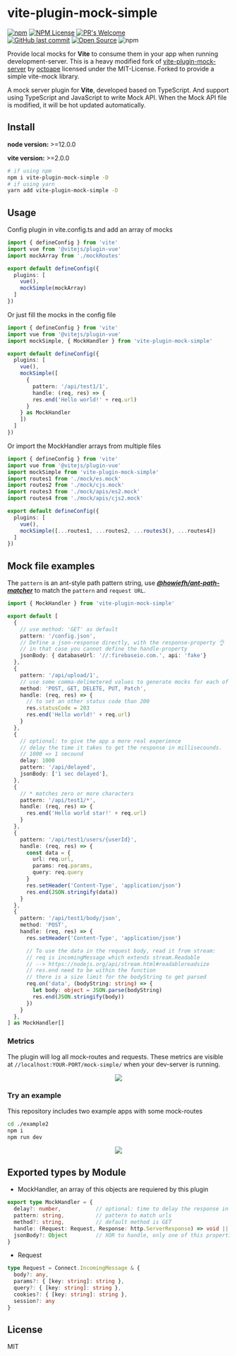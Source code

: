 # vite-plugin-mock-simple

[![npm][npm-img]][npm-url]
[![NPM License](https://img.shields.io/npm/l/all-contributors.svg?style=flat)](https://github.com/reinerBa/vite-plugin-mock-simple/blob/primary/LICENSE)
[![PR's Welcome](https://img.shields.io/badge/PRs-welcome-brightgreen.svg?style=flat)](http://makeapullrequest.com)  
[![GitHub last commit](https://img.shields.io/github/last-commit/reinerBa/vite-plugin-mock-simple.svg?style=flat)]()
[![Open Source](https://badges.frapsoft.com/os/v1/open-source.svg?v=103)](https://opensource.org/)
<img alt="npm" src="https://img.shields.io/npm/dt/vite-plugin-mock-simple?style=flat-square">


Provide local mocks for **Vite** to consume them in your app when running development-server.
This is a heavy modified fork of [vite-plugin-mock-server](https://github.com/enjoycoding/vite-plugin-mock-server) by [octoape](https://github.com/octoape) licensed under the MIT-License. Forked to provide a simple vite-mock library.

A mock server plugin for **Vite**, developed based on TypeScript. 
And support using TypeScript and JavaScript to write Mock API. When the Mock API file 
is modified, it will be hot updated automatically. 

## Install

**node version:** >=12.0.0

**vite version:** >=2.0.0

```bash
# if using npm
npm i vite-plugin-mock-simple -D
# if using yarn
yarn add vite-plugin-mock-simple -D
```

## Usage

Config plugin in vite.config.ts and add an array of mocks

```ts
import { defineConfig } from 'vite'
import vue from '@vitejs/plugin-vue'
import mockArray from './mockRoutes'

export default defineConfig({
  plugins: [
    vue(),
    mockSimple(mockArray)
  ]
})
```

Or just fill the mocks in the config file
```ts
import { defineConfig } from 'vite'
import vue from '@vitejs/plugin-vue'
import mockSimple, { MockHandler } from 'vite-plugin-mock-simple'

export default defineConfig({
  plugins: [
    vue(),
    mockSimple([
      {
        pattern: '/api/test1/1',
        handle: (req, res) => {
        res.end('Hello world!' + req.url)
      }
    } as MockHandler
    ])
  ]
})
```

Or import the MockHandler arrays from multiple files
```ts
import { defineConfig } from 'vite'
import vue from '@vitejs/plugin-vue'
import mockSimple from 'vite-plugin-mock-simple'
import routes1 from './mock/es.mock'
import routes2 from './mock/cjs.mock'
import routes3 from './mock/apis/es2.mock'
import routes4 from './mock/apis/cjs2.mock'

export default defineConfig({
  plugins: [
    vue(),
    mockSimple([...routes1, ...routes2, ...routes3(), ...routes4])
  ]
})

```

## Mock file examples

The `pattern` is an ant-style path pattern string, 
use ***[@howiefh/ant-path-matcher](https://www.npmjs.com/package/@howiefh/ant-path-matcher)*** 
to match the `pattern` and `request URL`.

```ts
import { MockHandler } from 'vite-plugin-mock-simple'

export default [
  {
    // use method: 'GET' as default
    pattern: '/config.json',
    // Define a json-response directly, with the response-property 👌
    // in that case you cannot define the handle-property
    jsonBody: { databaseUrl: '//:firebaseio.com.', api: 'fake'}
  },
  {
    pattern: '/api/upload/1',
    // use some comma-delimetered values to generate mocks for each of these
    method: 'POST, GET, DELETE, PUT, Patch', 
    handle: (req, res) => {
      // to set an other status code than 200
      res.statusCode = 203 
      res.end('Hello world!' + req.url)
    }
  },
  {
    // optional: to give the app a more real experience
    // delay the time it takes to get the response in millisecounds.
    // 1000 => 1 secound
    delay: 1000
    pattern: '/api/delayed',
    jsonBody: ['1 sec delayed'],
  },
  {
    // * matches zero or more characters
    pattern: '/api/test1/*',
    handle: (req, res) => {
      res.end('Hello world star!' + req.url)
    }
  },
  {
    pattern: '/api/test1/users/{userId}',
    handle: (req, res) => {
      const data = {
        url: req.url,
        params: req.params,
        query: req.query
      }
      res.setHeader('Content-Type', 'application/json')
      res.end(JSON.stringify(data))
    }
  },
  {
    pattern: '/api/test1/body/json',
    method: 'POST',
    handle: (req, res) => {
      res.setHeader('Content-Type', 'application/json')

      // To use the data in the request body, read it from stream:
      // req is incomingMessage which extends stream.Readable 
      // --> https://nodejs.org/api/stream.html#readablereadsize
      // res.end need to be within the function
      // there is a size limit for the bodyString to get parsed 
      req.on('data', (bodyString: string) => { 
        let body: object = JSON.parse(bodyString)
        res.end(JSON.stringify(body))
      })
    }
  },
] as MockHandler[]
```

### Metrics

The plugin will log all mock-routes and requests. These metrics are visible at `//localhost:YOUR-PORT/mock-simple/` when your dev-server is running.

<p align="center">
  <img src="example2/mock-simple_screenshot.png" />
</p>

### Try an example

This repository includes two example apps with some mock-routes
```bash
cd ./example2
npm i
npm run dev
```

<p align="center">
  <img src="example2/example2_screenshot.png" />
</p>

## Exported types by Module

- MockHandler, an array of this objects are requiered by this plugin

```ts
export type MockHandler = {
  delay?: number,           // optional: time to delay the response in millisecounds
  pattern: string,          // pattern to match urls
  method?: string,          // default method is GET
  handle: (Request: Request, Response: http.ServerResponse) => void || response: Object
  jsonBody?: Object         // XOR to handle, only one of this properties can be defined per handler. A JS-Object that will be returned in json as response body
}
```

- Request
  
```ts
type Request = Connect.IncomingMessage & { 
  body?: any, 
  params?: { [key: string]: string }, 
  query?: { [key: string]: string },
  cookies?: { [key: string]: string },
  session?: any
}
```

## License

MIT

[npm-img]: https://img.shields.io/npm/v/vite-plugin-mock-simple.svg
[npm-url]: https://npmjs.com/package/vite-plugin-mock-simple
[Vite]: https://vitejs.dev